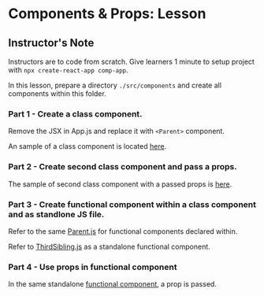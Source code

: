 # Components & Props: Lesson

## Instructor's Note

Instructors are to code from scratch. Give learners 1 minute to setup project with `npx create-react-app comp-app`.

In this lesson, prepare a directory `./src/components` and create all components within this folder.


### Part 1 - Create a class component.

Remove the JSX in App.js and replace it with `<Parent>` component.

An sample of a class component is located [here](./instructor/comp-app/src/components/Parent.js).

### Part 2 - Create second class component and pass a props.

The sample of second class component with a passed props is [here](./instructor/comp-app/src/components/Child.js).

### Part 3 - Create functional component within a class component and as standlone JS file.

Refer to the same [Parent.js](./instructor/comp-app/src/components/Parent.js) for functional components declared within.

Refer to [ThirdSibling.js](./instructor/comp-app/src/components/ThirdSibling.js) as a standalone functional component.

### Part 4 - Use props in functional component

In the same standalone [functional component](./instructor/comp-app/src/components/ThirdSibling.js), a prop is passed.